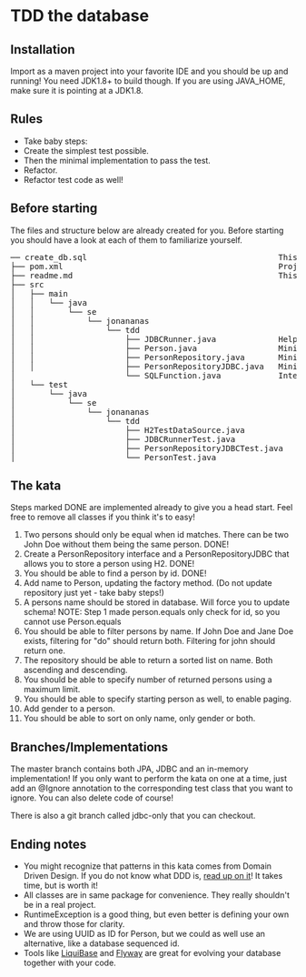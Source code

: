 # TDD the database

## Installation
Import as a maven project into your favorite IDE and you should be up and running!
You need JDK1.8+ to build though. If you are using JAVA_HOME, make sure it is pointing at a JDK1.8. 

## Rules
* Take baby steps:
* Create the simplest test possible.
* Then the minimal implementation to pass the test.
* Refactor.
* Refactor test code as well!

## Before starting
The files and structure below are already created for you. Before starting you should have a look at each of them to familiarize yourself.

<pre>
── create_db.sql                                        This is the database specification, you will edit it!
├── pom.xml                                             Project specification
├── readme.md                                           This file
├── src
│   ├── main
│   │   └── java
│   │       └── se
│   │           └── jonananas
│   │               └── tdd
│   │                   ├── JDBCRunner.java             Helper class for running queries. Needs no edits.
│   │                   ├── Person.java                 Minimal implementation, you will edit it!
│   │                   ├── PersonRepository.java       Minimal implementation, you will edit it!
│   │                   ├── PersonRepositoryJDBC.java   Minimal implementation, you will edit it!
│                       └── SQLFunction.java            Interface used to specify JDBC Runner. Needs no edits.
│   └── test
│       └── java
│           └── se
│               └── jonananas
│                   └── tdd
│                       ├── H2TestDataSource.java           Sets up a H2 in-memory database. Needs no edits.
│                       ├── JDBCRunnerTest.java             Tests the JDBC Runner. Needs no edits.
│                       ├── PersonRepositoryJDBCTest.java   Minimal implementation, you will edit it!
│                       └── PersonTest.java                 Minimal implementation, you will edit it!
</pre>

## The kata
Steps marked DONE are implemented already to give you a head start. Feel free to remove all classes if you think it's to easy!

1. Two persons should only be equal when id matches. There can be two John Doe without them being the same person. DONE!
2. Create a PersonRepository interface and a PersonRepositoryJDBC that allows you to store a person using H2. DONE!
3. You should be able to find a person by id. DONE!
4. Add name to Person, updating the factory method. (Do not update repository just yet - take baby steps!) 
5. A persons name should be stored in database. Will force you to update schema!
   NOTE: Step 1 made person.equals only check for id, so you cannot use Person.equals
5. You should be able to filter persons by name. If John Doe and Jane Doe exists, filtering for "do" should return both. Filtering for john should return one.
6. The repository should be able to return a sorted list on name. Both ascending and descending.
7. You should be able to specify number of returned persons using a maximum limit.
8. You should be able to specify starting person as well, to enable paging.
9. Add gender to a person.
10. You should be able to sort on only name, only gender or both.

## Branches/Implementations
The master branch contains both JPA, JDBC and an in-memory implementation!
If you only want to perform the kata on one at a time, just add an @Ignore annotation to the corresponding test class that you want to ignore.
You can also delete code of course!

There is also a git branch called jdbc-only that you can checkout.

## Ending notes
- You might recognize that patterns in this kata comes from Domain Driven Design. If you do not know what DDD is, [read up on it](http://www.amazon.com/Domain-Driven-Design-Tackling-Complexity-Software/dp/0321125215)! It takes time, but is worth it! 
- All classes are in same package for convenience. They really shouldn't be in a real project.
- RuntimeException is a good thing, but even better is defining your own and throw those for clarity.
- We are using UUID as ID for Person, but we could as well use an alternative, like a database sequenced id.
- Tools like [LiquiBase](http://www.liquibase.org/) and [Flyway](https://flywaydb.org/getstarted/how) are great for evolving your database together with your code.
